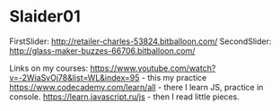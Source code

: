 # Slaider01

FirstSlider: http://retailer-charles-53824.bitballoon.com/
SecondSlider: http://glass-maker-buzzes-66706.bitballoon.com/

Links on my courses:
https://www.youtube.com/watch?v=-2WiaSvOj78&list=WL&index=95 - this my practice
https://www.codecademy.com/learn/all - there I learn JS, practice in console.
https://learn.javascript.ru/js - then I read little pieces.


